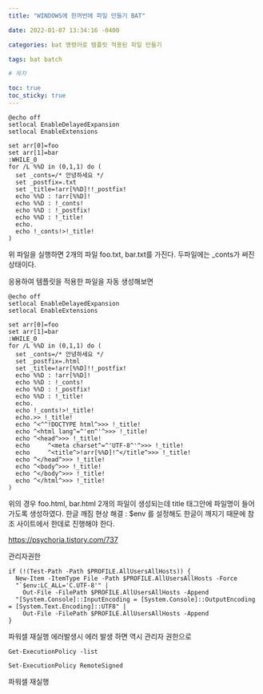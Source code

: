 ```yaml
---
title: "WINDOWS에 한꺼번에 파일 만들기 BAT"

date: 2022-01-07 13:34:16 -0400

categories: bat 명령어로 템플릿 적용된 파일 만들기

tags: bat batch

# 목차

toc: true  
toc_sticky: true
---
```


```shell
@echo off
setlocal EnableDelayedExpansion
setlocal EnableExtensions

set arr[0]=foo
set arr[1]=bar
:WHILE_0
for /L %%D in (0,1,1) do (
  set _conts=/* 안녕하세요 */
  set _postfix=.txt
  set _title=!arr[%%D]!!_postfix!
  echo %%D : !arr[%%D]!
  echo %%D : !_conts!
  echo %%D : !_postfix!
  echo %%D : !_title!
  echo.
  echo !_conts!>!_title!
)
```
위 파일을 실행하면 2개의 파일 foo.txt, bar.txt를 가진다.
두파일에는 _conts가 써진 상태이다.

응용하여 템플릿을 적용한 파일을 자동 생성해보면
```shell
@echo off
setlocal EnableDelayedExpansion
setlocal EnableExtensions

set arr[0]=foo
set arr[1]=bar
:WHILE_0
for /L %%D in (0,1,1) do (
  set _conts=/* 안녕하세요 */
  set _postfix=.html
  set _title=!arr[%%D]!!_postfix!
  echo %%D : !arr[%%D]!
  echo %%D : !_conts!
  echo %%D : !_postfix!
  echo %%D : !_title!
  echo.
  echo !_conts!>!_title!
  echo.>> !_title!
  echo ^<^^!DOCTYPE html^>>> !_title!
  echo ^<html lang^=^'en^'^>>> !_title!
  echo ^<head^>>> !_title!
  echo     ^<meta charset^=^'UTF-8^'^>>> !_title!
  echo     ^<title^>!arr[%%D]!^</title^>>> !_title!
  echo ^</head^>>> !_title!
  echo ^<body^>>> !_title!
  echo ^</body^>>> !_title!
  echo ^</html^>>> !_title!
)
```

위의 경우 foo.html, bar.html 2개의 파일이 생성되는데 title 태그안에 파일명이 들어가도록 생성하였다.
한글 깨짐 현상 해결 : $env 를 설정해도 한글이 깨지기 때문에 참조 사이트에서 한데로 진행해야 한다.

https://psychoria.tistory.com/737

관리자권한
```shell
if (!(Test-Path -Path $PROFILE.AllUsersAllHosts)) {
  New-Item -ItemType File -Path $PROFILE.AllUsersAllHosts -Force
  "`$env:LC_ALL='C.UTF-8'" | 
    Out-File -FilePath $PROFILE.AllUsersAllHosts -Append
  "[System.Console]::InputEncoding = [System.Console]::OutputEncoding = [System.Text.Encoding]::UTF8" | 
    Out-File -FilePath $PROFILE.AllUsersAllHosts -Append
}
```

파워셀 재실행 
에러발생시 에러 발생 하면 역시 관리자 권한으로
```shell
Get-ExecutionPolicy -list

Set-ExecutionPolicy RemoteSigned
```

파워셀 재실행 